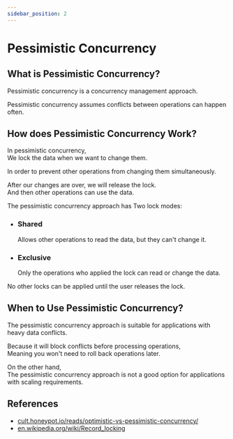 ```yaml
---
sidebar_position: 2
---
```


# Pessimistic Concurrency

## What is Pessimistic Concurrency?

Pessimistic concurrency is a concurrency management approach.

Pessimistic concurrency assumes conflicts between operations can happen often.

## How does Pessimistic Concurrency Work?

In pessimistic concurrency,  
We lock the data when we want to change them.

In order to prevent other operations from changing them simultaneously.

After our changes are over, we will release the lock.  
And then other operations can use the data.

The pessimistic concurrency approach has Two lock modes:

- ### Shared

  Allows other operations to read the data, but they can't change it.

- ### Exclusive

  Only the operations who applied the lock can read or change the data.

No other locks can be applied until the user releases the lock.

## When to Use Pessimistic Concurrency?

The pessimistic concurrency approach is suitable for applications with heavy data conflicts.

Because it will block conflicts before processing operations,  
Meaning you won't need to roll back operations later.

On the other hand,  
The pessimistic concurrency approach is not a good option for applications with scaling requirements.

## References

- [cult.honeypot.io/reads/optimistic-vs-pessimistic-concurrency/](https://cult.honeypot.io/reads/optimistic-vs-pessimistic-concurrency/)
- [en.wikipedia.org/wiki/Record_locking](https://en.wikipedia.org/wiki/Record_locking)
